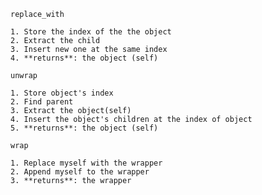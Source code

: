` replace_with `

    1. Store the index of the the object
    2. Extract the child
    3. Insert new one at the same index
    4. **returns**: the object (self)

` unwrap `

    1. Store object's index
    2. Find parent
    3. Extract the object(self)
    4. Insert the object's children at the index of object
    5. **returns**: the object (self)

`wrap`

    1. Replace myself with the wrapper
    2. Append myself to the wrapper
    3. **returns**: the wrapper
